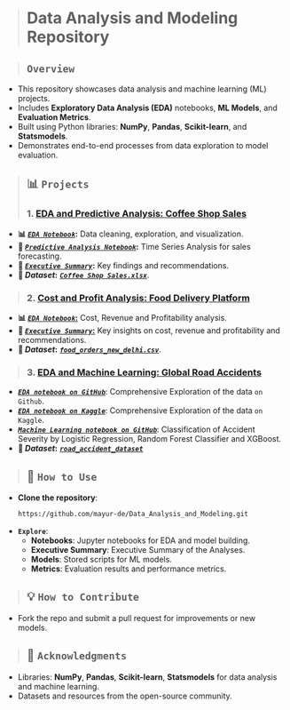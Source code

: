 > # **Data Analysis and Modeling Repository**

> ## **`Overview`**
- This repository showcases data analysis and machine learning (ML) projects.
- Includes **Exploratory Data Analysis (EDA)** notebooks, **ML Models**, and **Evaluation Metrics**.
- Built using Python libraries: **NumPy**, **Pandas**, **Scikit-learn**, and **Statsmodels**.
- Demonstrates end-to-end processes from data exploration to model evaluation.

> ## **📊 `Projects`**
> ### 1. [**EDA and Predictive Analysis: Coffee Shop Sales**](https://github.com/mayur-de/Data_Analysis_and_Modeling/tree/d72043d7dd34f4a845285f296844dfcaf542cbe3/EDA%20and%20Predictive%20Analysis-%20Coffee%20Shop%20Sales)
- **📊 [**_`EDA Notebook`_**](https://github.com/mayur-de/Data_Analysis_and_Modeling/blob/18b1faf14195c4cb1515476de57e312150714d2d/EDA%20-%20Coffee%20Shop%20Sales/Exploratory%20Data%20Analysis%20-%20Coffee%20Shop%20Sales.ipynb):** Data cleaning, exploration, and visualization.  
- **🔮 [**_`Predictive Analysis Notebook`_**](https://github.com/mayur-de/Data_Analysis_and_Modeling/blob/d72043d7dd34f4a845285f296844dfcaf542cbe3/EDA%20and%20Predictive%20Analysis-%20Coffee%20Shop%20Sales/Predictive%20Analysis%20-%20Coffee%20Shop%20Sales.ipynb):** Time Series Analysis for sales forecasting.  
- **📝 [**_`Executive Summary`_**](https://github.com/mayur-de/Data_Analysis_and_Modeling/blob/406272a071c35100437e3b226b51dd4d9162bf83/EDA%20-%20Coffee%20Shop%20Sales/Executive%20Summary%20-%20Maven%20Roasters.pdf):** Key findings and recommendations.  
- **📂 _Dataset_:** [**_`Coffee Shop Sales.xlsx`_**](https://github.com/mayur-de/Data_Analysis_and_Modeling/blob/32e2ae9f581d1ac7a645bd20fe5b55def181c732/Datasets/Coffee%20Shop%20Sales.xlsx).  

> ### 2. [**Cost and Profit Analysis: Food Delivery Platform**](https://github.com/mayur-de/Data_Analysis_and_Modeling/tree/ae4ead7a0326df3eac48b55a26140b7952bf9f26/Cost%20and%20Profit%20Analysis%20-%20Food%20Delivery%20Platform)
- **📊 [**_`EDA Notebook`_:**](https://github.com/mayur-de/Data_Analysis_and_Modeling/blob/c4190584b2b83c6170dbe3f28ef0eb42617db043/Cost%20and%20Profit%20Analysis%20-%20Food%20Delivery%20Platform/Food%20Delivery%20-%20Cost%20and%20Profitability.ipynb)** Cost, Revenue and Profitability analysis.  
- **📝 [**_`Executive Summary`_:**](https://github.com/mayur-de/Data_Analysis_and_Modeling/blob/c4190584b2b83c6170dbe3f28ef0eb42617db043/Cost%20and%20Profit%20Analysis%20-%20Food%20Delivery%20Platform/Executive%20Summary%20-%20Cost%20and%20Profit%20Analysis%20(Food%20Delivery%20Platform).pdf)** Key insights on cost, revenue and profitability and recommendations. 
- **📂 _Dataset_:** [**_`food_orders_new_delhi.csv`_**](https://github.com/mayur-de/Data_Analysis_and_Modeling/blob/c4190584b2b83c6170dbe3f28ef0eb42617db043/Datasets/food_orders_new_delhi.csv).

> ### 3. [**EDA and Machine Learning: Global Road Accidents**](https://github.com/mayur-de/Data_Analysis_and_Modeling/tree/2e9ab08f4a5c9266224c069675154552ecf8db53/EDA_ML_Road_Accidents)
- **[_`EDA notebook on GitHub`_](https://github.com/mayur-de/Data_Analysis_and_Modeling/blob/2af18b8ca68159655d73ab2f7879462619f928f2/EDA_ML_Road_Accidents/EDA%20-%20Global%20Road%20Accidents.ipynb)**: Comprehensive Exploration of the data `on Github`.
- **[_`EDA notebook on Kaggle`_](https://www.kaggle.com/code/mayurkumardeshmukh/comprehensive-eda-global-road-accident)**: Comprehensive Exploration of the data `on Kaggle`.
- **[_`Machine Learning notebook on GitHub`_](https://github.com/mayur-de/Data_Analysis_and_Modeling/blob/fee2d82f3033ffdae025c407eae661f17170e3eb/EDA_ML_Road_Accidents/ML%20-%20%5BClassification%5D%20-%20Road%20Accidents.ipynb)**: Classification of Accident Severity by Logistic Regression, Random Forest Classifier and XGBoost.
- **📂 _Dataset_:** [**_`road_accident_dataset`_**](https://github.com/mayur-de/Data_Analysis_and_Modeling/blob/119b1a68fb014c4c55638a54103f299cf57f6cf7/Datasets/road_accident_dataset.rar)


> ## **🚀 `How to Use`**
- **Clone the repository**:
  ```bash
  https://github.com/mayur-de/Data_Analysis_and_Modeling.git
  ```
- **`Explore`**:
  - **Notebooks**: Jupyter notebooks for EDA and model building.
  - **Executive Summary**: Executive Summary of the Analyses.
  - **Models**: Stored scripts for ML models.
  - **Metrics**: Evaluation results and performance metrics.


> ## **💡 `How to Contribute`**
- Fork the repo and submit a pull request for improvements or new models.

> ## **🎉 `Acknowledgments`**
- Libraries: **NumPy**, **Pandas**, **Scikit-learn**, **Statsmodels** for data analysis and machine learning.
- Datasets and resources from the open-source community.
